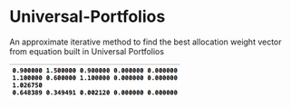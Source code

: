 # Universal-Portfolios
An approximate iterative method to find the best allocation weight vector from equation built in Universal Portfolios
<div align="enter"><img src=https://raw.githubusercontent.com/Thelordofdream/Universal-Portfolios/master/Example1.png onload='this.width=250'/></div>
